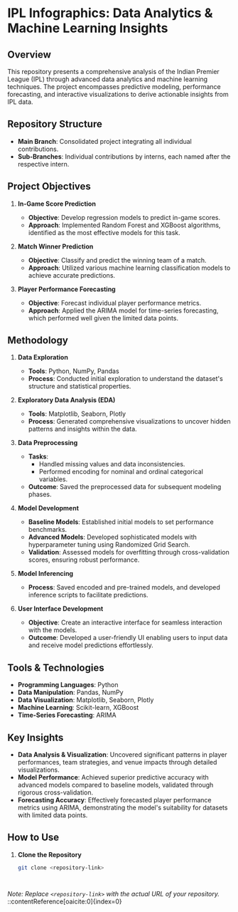 # IPL Infographics: Data Analytics & Machine Learning Insights

## Overview

This repository presents a comprehensive analysis of the Indian Premier League (IPL) through advanced data analytics and machine learning techniques. The project encompasses predictive modeling, performance forecasting, and interactive visualizations to derive actionable insights from IPL data.

## Repository Structure

- **Main Branch**: Consolidated project integrating all individual contributions.
- **Sub-Branches**: Individual contributions by interns, each named after the respective intern.

## Project Objectives

1. **In-Game Score Prediction**
   - **Objective**: Develop regression models to predict in-game scores.
   - **Approach**: Implemented Random Forest and XGBoost algorithms, identified as the most effective models for this task.

2. **Match Winner Prediction**
   - **Objective**: Classify and predict the winning team of a match.
   - **Approach**: Utilized various machine learning classification models to achieve accurate predictions.

3. **Player Performance Forecasting**
   - **Objective**: Forecast individual player performance metrics.
   - **Approach**: Applied the ARIMA model for time-series forecasting, which performed well given the limited data points.

## Methodology

1. **Data Exploration**
   - **Tools**: Python, NumPy, Pandas
   - **Process**: Conducted initial exploration to understand the dataset's structure and statistical properties.

2. **Exploratory Data Analysis (EDA)**
   - **Tools**: Matplotlib, Seaborn, Plotly
   - **Process**: Generated comprehensive visualizations to uncover hidden patterns and insights within the data.

3. **Data Preprocessing**
   - **Tasks**:
     - Handled missing values and data inconsistencies.
     - Performed encoding for nominal and ordinal categorical variables.
   - **Outcome**: Saved the preprocessed data for subsequent modeling phases.

4. **Model Development**
   - **Baseline Models**: Established initial models to set performance benchmarks.
   - **Advanced Models**: Developed sophisticated models with hyperparameter tuning using Randomized Grid Search.
   - **Validation**: Assessed models for overfitting through cross-validation scores, ensuring robust performance.

5. **Model Inferencing**
   - **Process**: Saved encoded and pre-trained models, and developed inference scripts to facilitate predictions.

6. **User Interface Development**
   - **Objective**: Create an interactive interface for seamless interaction with the models.
   - **Outcome**: Developed a user-friendly UI enabling users to input data and receive model predictions effortlessly.

## Tools & Technologies

- **Programming Languages**: Python
- **Data Manipulation**: Pandas, NumPy
- **Data Visualization**: Matplotlib, Seaborn, Plotly
- **Machine Learning**: Scikit-learn, XGBoost
- **Time-Series Forecasting**: ARIMA

## Key Insights

- **Data Analysis & Visualization**: Uncovered significant patterns in player performances, team strategies, and venue impacts through detailed visualizations.
- **Model Performance**: Achieved superior predictive accuracy with advanced models compared to baseline models, validated through rigorous cross-validation.
- **Forecasting Accuracy**: Effectively forecasted player performance metrics using ARIMA, demonstrating the model's suitability for datasets with limited data points.

## How to Use

1. **Clone the Repository**
   ```bash
   git clone <repository-link>




*Note: Replace `<repository-link>` with the actual URL of your repository.*
::contentReference[oaicite:0]{index=0}
 
